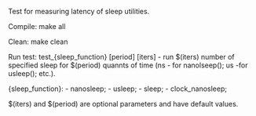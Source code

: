 Test for measuring latency of sleep utilities.

Compile: make all

Clean: make clean

Run test: test_{sleep_function} [period] [iters] - run $(iters) number of specified sleep for $(period) quannts of time (ns - for nanolseep(); us -for usleep(); etc.).

{sleep_function}: 
	- nanosleep;
	- usleep;
	- sleep;
	- clock_nanosleep; 

$(iters) and $(period) are optional parameters and have default values.
